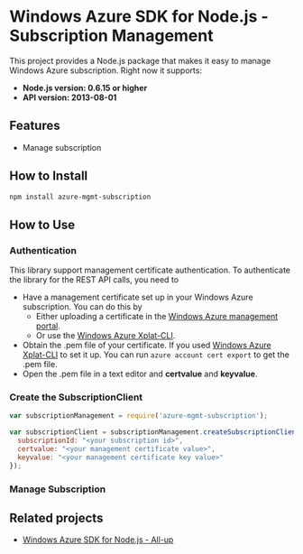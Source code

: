 # Windows Azure SDK for Node.js - Subscription Management

This project provides a Node.js package that makes it easy to manage Windows Azure subscription. Right now it supports:
- **Node.js version: 0.6.15 or higher**
- **API version: 2013-08-01**

## Features

- Manage subscription

## How to Install

```bash
npm install azure-mgmt-subscription
```

## How to Use

### Authentication

This library support management certificate authentication. To authenticate the library for the REST API calls, you need to
* Have a management certificate set up in your Windows Azure subscription. You can do this by
  * Either uploading a certificate in the [Windows Azure management portal](https://manage.windowsazure.com).
  * Or use the [Windows Azure Xplat-CLI](https://github.com/WindowsAzure/azure-sdk-tools-xplat).
* Obtain the .pem file of your certificate. If you used [Windows Azure Xplat-CLI](https://github.com/WindowsAzure/azure-sdk-tools-xplat) to set it up. You can run ``azure account cert export`` to get the .pem file.
* Open the .pem file in a text editor and **certvalue** and **keyvalue**.

### Create the SubscriptionClient

```javascript
var subscriptionManagement = require('azure-mgmt-subscription');

var subscriptionClient = subscriptionManagement.createSubscriptionClient({
  subscriptionId: "<your subscription id>",
  certvalue: "<your management certificate value>",
  keyvalue: "<your management certificate key value>"
});
```

### Manage Subscription

## Related projects

- [Windows Azure SDK for Node.js - All-up](https://github.com/WindowsAzure/azure-sdk-for-node)

